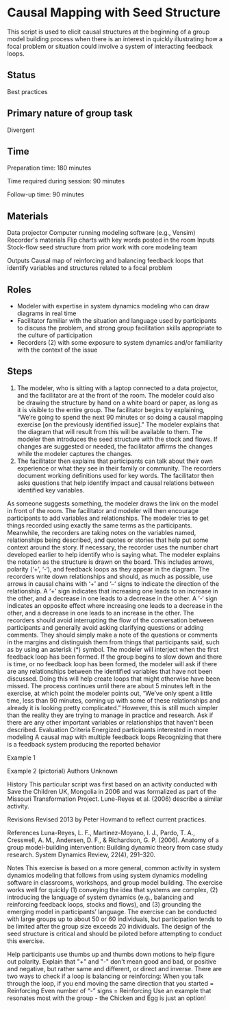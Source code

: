 # Causal Mapping with Seed Structure
This script is used to elicit causal structures at the beginning of a group model building process when there is an interest in quickly illustrating how a focal problem or situation could involve a system of interacting feedback loops.

## Status
Best practices

## Primary nature of group task
Divergent

## Time
Preparation time: 180 minutes

Time required during session: 90 minutes

Follow-up time: 90 minutes

## Materials
Data projector
Computer running modeling software (e.g., Vensim)
Recorder's materials
Flip charts with key words posted in the room
Inputs
Stock-flow seed structure from prior work with core modeling team

Outputs
Causal map of reinforcing and balancing feedback loops that identify variables and structures related to a focal problem

## Roles

* Modeler with expertise in system dynamics modeling who can draw diagrams in real time
* Facilitator familiar with the situation and language used by participants to discuss the problem, and strong group facilitation skills appropriate to the culture of participation
* Recorders (2) with some exposure to system dynamics and/or familiarity with the context of the issue

## Steps

1. The modeler, who is sitting with a laptop connected to a data projector, and the facilitator are at the front of the room. The modeler could also be drawing the structure by hand on a white board or paper, as long as it is visible to the entire group.
The facilitator begins by explaining, “We’re going to spend the next 90 minutes or so doing a causal mapping exercise [on the previously identified issue]."
The modeler explains that the diagram that will result from this will be available to them. The modeler then introduces the seed structure with the stock and flows.
If changes are suggested or needed, the facilitator affirms the changes while the modeler captures the changes.
1. The facilitator then explains that participants can talk about their own experience or what they see in their family or community.
The recorders document working definitions used for key words.
The facilitator then asks questions that help identify impact and causal relations between identified key variables.

As someone suggests something, the modeler draws the link on the model in front of the room. The facilitator and modeler will then encourage participants to add variables and relationships. The modeler tries to get things recorded using exactly the same terms as the participants.
Meanwhile, the recorders are taking notes on the variables named, relationships being described, and quotes or stories that help put some context around the story. If necessary, the recorder uses the number chart developed earlier to help identify who is saying what.
The modeler explains the notation as the structure is drawn on the board. This includes arrows, polarity (‘+’, ‘-‘), and feedback loops as they appear in the diagram.
The recorders write down relationships and should, as much as possible, use arrows in causal chains with ‘+’ and ‘–‘ signs to indicate the direction of the relationship. A ‘+’ sign indicates that increasing one leads to an increase in the other, and a decrease in one leads to a decrease in the other. A ‘-‘ sign indicates an opposite effect where increasing one leads to a decrease in the other, and a decrease in one leads to an increase in the other.
The recorders should avoid interrupting the flow of the conversation between participants and generally avoid asking clarifying questions or adding comments. They should simply make a note of the questions or comments in the margins and distinguish them from things that participants said, such as by using an asterisk (*) symbol.
The modeler will interject when the first feedback loop has been formed.
If the group begins to slow down and there is time, or no feedback loop has been formed, the modeler will ask if there are any relationships between the identified variables that have not been discussed. Doing this will help create loops that might otherwise have been missed.
The process continues until there are about 5 minutes left in the exercise, at which point the modeler points out, “We’ve only spent a little time, less than 90 minutes, coming up with some of these relationships and already it is looking pretty complicated.” However, this is still much simpler than the reality they are trying to manage in practice and research. Ask if there are any other important variables or relationships that haven't been described.
Evaluation Criteria
Energized participants interested in more modeling
A causal map with multiple feedback loops
Recognizing that there is a feedback system producing the reported behavior

Example 1

Example 2 (pictorial)
Authors
Unknown

History
This particular script was first based on an activity conducted with Save the Children UK, Mongolia in 2006 and was formalized as part of the Missouri Transformation Project. Lune-Reyes et al. (2006) describe a similar activity.

Revisions
Revised 2013 by Peter Hovmand to reflect current practices.

References
Luna-Reyes, L. F., Martinez-Moyano, I. J., Pardo, T. A., Cresswell, A. M., Andersen, D. F., & Richardson, G. P. (2006). Anatomy of a group model-building intervention: Building dynamic theory from case study research. System Dynamics Review, 22(4), 291–320.

Notes
This exercise is based on a more general, common activity in system dynamics modeling that follows from using system dynamics modeling software in classrooms, workshops, and group model building. The exercise works well for quickly (1) conveying the idea that systems are complex, (2) introducing the language of system dynamics (e.g., balancing and reinforcing feedback loops, stocks and flows), and (3) grounding the emerging model in participants’ language. The exercise can be conducted with large groups up to about 50 or 60 individuals, but participation tends to be limited after the group size exceeds 20 individuals. The design of the seed structure is critical and should be piloted before attempting to conduct this exercise.

Help participants use thumbs up and thumbs down motions to help figure out polarity.
Explain that "+" and "-" don't mean good and bad, or positive and negative, but rather same and different, or direct and inverse.
There are two ways to check if a loop is balancing or reinforcing:
When you talk through the loop, if you end moving the same direction that you started = Reinforcing
Even number of “-” signs = Reinforcing
Use an example that resonates most with the group - the Chicken and Egg is just an option!
